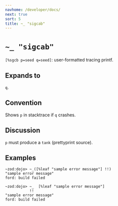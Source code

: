 ```yaml
---
navhome: /developer/docs/
next: true
sort: 5
title: ~_ "sigcab"
---
```


# `~_ "sigcab"`

`[%sgcb p=seed q=seed]`: user-formatted tracing printf.

## Expands to

`q`.

## Convention

Shows `p` in stacktrace if `q` crashes.

## Discussion

`p` must produce a `tank` (prettyprint source).

## Examples

```
~zod:dojo> ~_([%leaf "sample error message"] !!)
"sample error message"
ford: build failed

~zod:dojo> ~_  [%leaf "sample error message"] 
           !!
"sample error message"
ford: build failed
```
